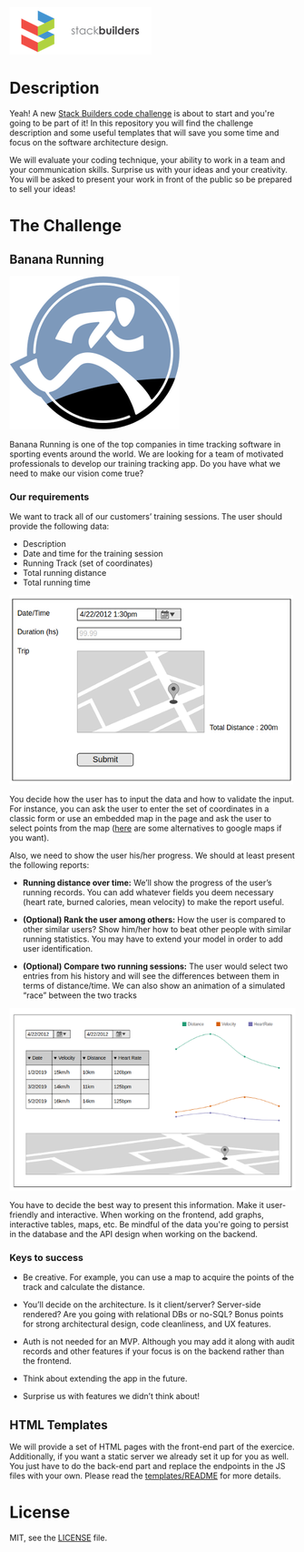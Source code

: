 ![Stack Builders](https://github.com/stackbuilders/nano-chat/raw/master/sb.png)

# Description

Yeah! A new [Stack Builders code challenge](https://www.stackbuilders.com/code-challenge)
is about to start and you're going to be part of it! In this repository you
will find the challenge description and some useful templates that will
save you some time and focus on the software architecture design.

We will evaluate your coding technique, your ability to work in a team and your communication skills.
Surprise us with your ideas and your creativity. You will be asked to present your work in front of
the public so be prepared to sell your ideas!

# The Challenge

## Banana Running

![logo][logo]

Banana Running is one of the top companies in time tracking software in sporting
events around the world. We are looking for a team of motivated professionals to
develop our training tracking app. Do you have what we need to make our vision come true?

### Our requirements

We want to track all of our customers’ training sessions. The user should
provide the following data:

- Description
- Date and time for the training session
- Running Track (set of coordinates)
- Total running distance
- Total running time

![form][form]

You decide how the user has to input the data and how to validate the input.
For instance, you can ask the user to enter the set of coordinates in a classic
form or use an embedded map in the page and ask the user to select points
from the map ([here][map-alternatives] are some alternatives to google maps if you want).

Also, we need to show the user his/her progress. We should at least present the following reports:

- **Running distance over time:** We’ll show the progress of the user’s running records.
You can add whatever fields you deem necessary (heart rate, burned calories, mean velocity) to make the report useful.

- **(Optional) Rank the user among others:** How the user is compared to other similar users?
Show him/her how to beat other people with similar running statistics.
You may have to extend your model in order to add user identification.

- **(Optional) Compare two running sessions:** The user would select two entries
from his history and will see the differences between them in terms of distance/time.
We can also show an animation of a simulated “race” between the two tracks

![compare][compare]

You have to decide the best way to present this information.
Make it user-friendly and interactive. When working on the frontend, add graphs,
interactive tables, maps, etc. Be mindful of the data you're going to persist
in the database and the API design when working on the backend.

### Keys to success

- Be creative. For example, you can use a map to acquire the points of the
track and calculate the distance.

- You’ll decide on the architecture. Is it client/server? Server-side rendered?
Are you going with relational DBs or no-SQL? Bonus points for strong
architectural design, code cleanliness, and UX features.

- Auth is not needed for an MVP. Although you may add it along with audit
records and other features if your focus is on the backend rather than
the frontend.

- Think about extending the app in the future.

- Surprise us with features we didn’t think about!

## HTML Templates

We will provide a set of HTML pages with the front-end part of the exercice.
Additionally, if you want a static server we already set it up for you as well.
You just have to do the back-end part and replace the endpoints in the JS
files with your own. Please read the [templates/README](templates/README.md)
for more details.

# License

MIT, see the [LICENSE](LICENSE) file.

[logo]: ./img_repo/image1.png
[compare]: ./img_repo/image2.png
[form]: ./img_repo/image3.png
[map-alternatives]: https://geoawesomeness.com/google-maps-api-alternatives-best-cheap-affordable/

